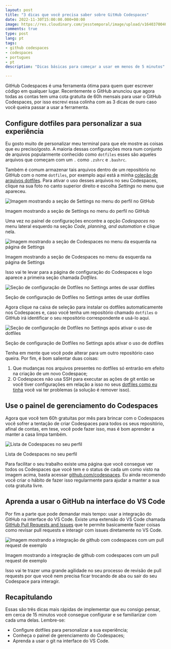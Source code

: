 ```yaml
---
layout: post
title: "3 dicas que você precisa saber sobre GitHub Codespaces"
date: 2022-11-30T15:00:00.000+00:00
image: https://res.cloudinary.com/jesstemporal/image/upload/v1640370040/covers/variados_aanizj.png
comments: true
type: post
lang: pt
tags:
- github codespaces
- codespaces
- portugues
- pt
description: "Dicas básicas para começar a usar em menos de 5 minutos"

---
```

GitHub Codespaces é uma ferramenta ótima para quem quer escrever código em qualquer lugar. Recentemente o GitHub anunciou que agora todas as contas tem uma cota gratuita de 60h mensais para usar o GitHub Codespaces, por isso escrevi essa colinha com as 3 dicas de ouro caso você queira passar a usar a ferramenta.

## Configure dotfiles para personalizar a sua experiência

Eu gosto muito de personalizar meu terminal para que ele mostre as coisas que eu preciso/gosto. A maioria dessas configurações mora num conjunto de arquivos popularmente conhecido como `dotfiles` esses são aqueles arquivos que começam com um `.` como `.zshrc` e `.bashrc`.

Também é comum armazenar tais arquivos dentro de um repositório no GitHub com o nome `dotfiles`, por exemplo aqui está a minha [coleção de arquivos dotfiles](http://github.com/jtemporal/dotfiles). Para ativar o uso desses arquivos no seu Codespaces, clique na sua foto no canto superior direito e escolha *Settings* no menu que apareceu.

![Imagem mostrando a seção de Settings no menu do perfil no GitHub](https://res.cloudinary.com/jesstemporal/image/upload/v1669837358/codespaces/github-menu-selected-option-settings_yq0gpb.jpg)

Imagem mostrando a seção de Settings no menu do perfil no GitHub

Uma vez no painel de configurações encontre a opção *Codespaces* no menu lateral esquerdo na seção *Code, planning, and automation* e clique nela.

![Imagem mostrando a seção de Codespaces no menu da esquerda na página de Settings](https://res.cloudinary.com/jesstemporal/image/upload/v1669837358/codespaces/codespaces-lefthand-side-menu-in-settings_czk5sy.jpg)

Imagem mostrando a seção de Codespaces no menu da esquerda na página de Settings

Isso vai te levar para a página de configuração do Codespaces e logo aparece a primeira seção chamada *Dotfiles.*

![Seção de configuração de Dotfiles no Settings antes de usar dotfiles](https://res.cloudinary.com/jesstemporal/image/upload/v1669837358/codespaces/dotfiles-section-on-codespaces-settings_omptlu.jpg)

Seção de configuração de Dotfiles no Settings antes de usar dotfiles

Agora clique na caixa de seleção para instalar os dotfiles automaticamente nos Codespaces e, caso você tenha um repositório chamado `dotfiles` o GitHub irá identificar o seu repositório correspondente e usá-lo aqui. 

![Seção de configuração de Dotfiles no Settings após ativar o uso de dotfiles](https://res.cloudinary.com/jesstemporal/image/upload/v1669837358/codespaces/dotfiles-section-on-codespaces-settings-configured_mcdp4d.jpg)

Seção de configuração de Dotfiles no Settings após ativar o uso de dotfiles

Tenha em mente que você pode alterar para um outro repositório caso queira. Por fim, é bom salientar duas coisas:

1. Que mudanças nos arquivos presentes no dotfiles só entrarão em efeito na criação de um novo Codespace;
2. O Codespaces não usa SSH para executar as ações de git então se você tiver configurações em relação a isso no seus [dotfiles como eu tinha](https://github.com/jtemporal/dotfiles/blob/7a79829f40d5c62b261f5ffaaa808df9c12a1144/.gitconfig) você vai ter problemas (a solução é remover isso).

## Use o painel de gerenciamento do Codespaces

Agora que você tem 60h gratuitas por mês para brincar com o Codespaces você sofrer a tentação de criar Codespaces para todos os seus repositório, afinal de contas, em tese, você pode fazer isso, mas é bom aprender a manter a casa limpa também.

![Lista de Codespaces no seu perfil](https://res.cloudinary.com/jesstemporal/image/upload/v1669837358/codespaces/github-codespaces-dashboard_lbbvhv.jpg)

Lista de Codespaces no seu perfil

Para facilitar o seu trabalho existe uma página que você consegue ver todos os Codespaces que você tem e o status de cada um como visto na imagem acima, basta acessar [github.com/codespaces](http://github.com/codespaces). Eu ainda recomendo você criar o hábito de fazer isso regularmente para ajudar a manter a sua cota gratuita livre.

## Aprenda a usar o GitHub na interface do VS Code

Por fim a parte que pode demandar mais tempo: usar a integração do GitHub na interface do VS Code. Existe uma extensão do VS Code chamada [GitHub Pull Requests and Issues](https://marketplace.visualstudio.com/items?itemName=GitHub.vscode-pull-request-github) que te permite basicamente fazer coisas como revisar pull requests e interagir com issues diretamente no VS Code.

![Imagem mostrando a integração de github com codespaces com um pull request de exemplo](https://res.cloudinary.com/jesstemporal/image/upload/v1669838059/codespaces/github-vscode-extension-in-action_wnsiub.jpg)

Imagem mostrando a integração de github com codespaces com um pull request de exemplo

Isso vai te trazer uma grande agilidade no seu processo de revisão de pull requests por que você nem precisa ficar trocando de aba ou sair do seu Codespace para interagir.

## Recapitulando

Essas são três dicas mais rápidas de implementar que eu consigo pensar, em cerca de 15 minutos você consegue configurar e se familiarizar com cada uma delas. Lembre-se:

- Configure dotfiles para personalizar a sua experiência;
- Conheça o painel de gerenciamento do Codespaces;
- Aprenda a usar o git na interface do VS Code.